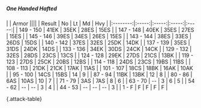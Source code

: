 ##### One Handed Hafted

|      |   Armor   ||||
|   Result   |   No   |   Lt   |   Md   |   Hvy   |
|:--------:|:-----:|:-----:|:-----:|:-----:|
| 149 - 150 | 41EK | 35EK | 28ES | 15ES |
| 147 - 148 | 40EK | 35ES | 27ES | 15ES |
| 145 - 146 | 39ES | 34ES | 26ES | 15ES |
| 143 - 144 | 38ES | 33ES | 26DS | 15DS |
| 140 - 142 | 37ES | 32ES | 25DK | 14DK |
| 137 - 139 | 35ES | 31DS | 24DK | 14DS |
| 133 - 136 | 34EK | 30DS | 24CK | 14CK |
| 129 - 132 | 32ES | 28DS | 23CS | 13CS |
| 124 - 128 | 29EK | 27DS | 21CS | 13BK |
| 119 - 123 | 27DS | 25CK | 20BS | 12BS |
| 114 - 118 | 24DS | 23CS | 19BS | 11BS |
| 108 - 113 | 21DK | 21CK | 17AK | 11AS |
| 101 - 107 | 18CS | 18BK | 16AK | 10AK |
| 95 - 100 | 14CS | 15BS | 14 | 9 |
| 87 - 94 | 11BK | 13BK | 12 | 8 |
| 80 - 86 | 6AS | 10AS | 10 | 7 |
| 71 - 79 | 3AS | 7AS | 8 | 6 |
| 63 - 70 | --  | 3 | 6 | 5 |
| 54 - 62 | --  | --  | 3 | 4 |
| 44 - 53 | --  | --  | --  | 3 |
| 1 - F | F | F | F | F |

{.attack-table}
